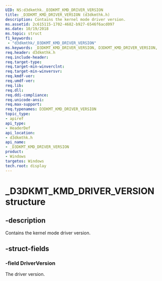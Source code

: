 ```yaml
---
UID: NS:d3dkmthk._D3DKMT_KMD_DRIVER_VERSION
title: _D3DKMT_KMD_DRIVER_VERSION (d3dkmthk.h)
description: Contains the kernel mode driver version.
ms.assetid: 2c615115-1702-4682-b927-6546f6acd097
ms.date: 10/19/2018
ms.topic: struct
f1_keywords:
 - "d3dkmthk/_D3DKMT_KMD_DRIVER_VERSION"
ms.keywords: _D3DKMT_KMD_DRIVER_VERSION, D3DKMT_KMD_DRIVER_VERSION,
req.header: d3dkmthk.h
req.include-header:
req.target-type:
req.target-min-winverclnt:
req.target-min-winversvr:
req.kmdf-ver:
req.umdf-ver:
req.lib:
req.dll:
req.ddi-compliance:
req.unicode-ansi:
req.max-support:
req.typenames: D3DKMT_KMD_DRIVER_VERSION
topic_type:
- apiref
api_type:
- HeaderDef
api_location:
- d3dkmthk.h
api_name:
- _D3DKMT_KMD_DRIVER_VERSION
product: 
- Windows
targetos: Windows
tech.root: display
---
```


# _D3DKMT_KMD_DRIVER_VERSION structure

## -description

Contains the kernel mode driver version.

## -struct-fields

### -field DriverVersion

The driver version.

